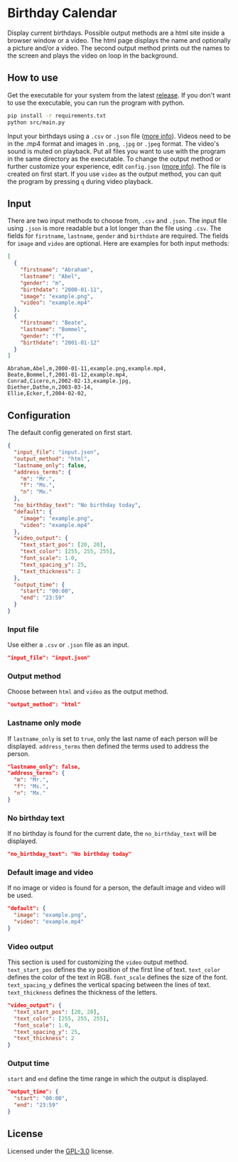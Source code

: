 # Birthday Calendar
Display current birthdays. Possible output methods are a html site inside a browser window or a video.
The html page displays the name and optionally a picture and/or a video. The second output method prints out the names
to the screen and plays the video on loop in the background. 

## How to use
Get the executable for your system from the latest [release](https://github.com/philipp-schuetz/birthday-calendar/releases/latest).
If you don't want to use the executable, you can run the program with python. 
```bash
pip install -r requirements.txt
python src/main.py
```
Input your birthdays using a `.csv` or `.json` file ([more info](#input)).
Videos need to be in the .mp4 format and images in `.png`, `.jpg` or `.jpeg` format. The video's sound is muted on playback. 
Put all files you want to use with the program in the same directory as the executable.
To change the output method or further customize your experience, edit `config.json` ([more info](#configuration)). The file is created on first start.
If you use `video` as the output method, you can quit the program by pressing `q` during video playback.

## Input
There are two input methods to choose from, `.csv` and `.json`. The input file using `.json` is more readable but a lot 
longer than the file using `.csv`. The fields for `firstname`, `lastname`, `gender` and `birthdate` are required. The 
fields for `image` and `video` are optional. Here are examples for both input methods:
```json
[
  {
    "firstname": "Abraham",
    "lastname": "Abel",
    "gender": "m",
    "birthdate": "2000-01-11",
    "image": "example.png",
    "video": "example.mp4"
  },
  {
    "firstname": "Beate",
    "lastname": "Bommel",
    "gender": "f",
    "birthdate": "2001-01-12"
  }
]
```
```csv
Abraham,Abel,m,2000-01-11,example.png,example.mp4,
Beate,Bommel,f,2001-01-12,example.mp4,
Conrad,Cicero,n,2002-02-13,example.jpg,
Diether,Dathe,n,2003-03-14,
Ellie,Ecker,f,2004-02-02,
```

## Configuration
The default config generated on first start.
```json
{
  "input_file": "input.json",
  "output_method": "html",
  "lastname_only": false,
  "address_terms": {
    "m": "Mr.",
    "f": "Ms.",
    "n": "Mx."
  },
  "no_birthday_text": "No birthday today",
  "default": {
    "image": "example.png",
    "video": "example.mp4"
  },
  "video_output": {
    "text_start_pos": [20, 20],
    "text_color": [255, 255, 255],
    "font_scale": 1.0,
    "text_spacing_y": 25,
    "text_thickness": 2
  },
  "output_time": {
    "start": "00:00",
    "end": "23:59"
  }
}
```
### Input file
Use either a `.csv` or `.json` file as an input.
```json
"input_file": "input.json"
```
### Output method
Choose between `html` and `video` as the output method.
```json
"output_method": "html"
```
### Lastname only mode
If `lastname_only` is set to `true`, only the last name of each person will be displayed.
`address_terms` then defined the terms used to address the person.
```json
"lastname_only": false,
"address_terms": {
  "m": "Mr.",
  "f": "Ms.",
  "n": "Mx."
}
```
### No birthday text
If no birthday is found for the current date, the `no_birthday_text` will be displayed.
```json
"no_birthday_text": "No birthday today"
```
### Default image and video
If no image or video is found for a person, the default image and video will be used.
```json
"default": {
  "image": "example.png",
  "video": "example.mp4"
}
```
### Video output
This section is used for customizing the `video` output method.
`text_start_pos` defines the xy position of the first line of text.
`text_color` defines the color of the text in RGB.
`font_scale` defines the size of the font.
`text_spacing_y` defines the vertical spacing between the lines of text.
`text_thickness` defines the thickness of the letters.
```json
"video_output": {
  "text_start_pos": [20, 20],
  "text_color": [255, 255, 255],
  "font_scale": 1.0,
  "text_spacing_y": 25,
  "text_thickness": 2
}
```

### Output time
`start` and `end` define the time range in which the output is displayed.
```json
"output_time": {
  "start": "00:00",
  "end": "23:59"
}
```

## License
Licensed under the [GPL-3.0](https://github.com/philipp-schuetz/birthday-calendar/blob/main/LICENSE) license.